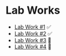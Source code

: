 # Lab Works
- [Lab Work #1](https://github.com/foliageh/itmo-blps-labs/tree/lab1) ✅
- [Lab Work #2](https://github.com/foliageh/itmo-blps-labs/tree/lab2) ✅
- [Lab Work #3](https://github.com/foliageh/itmo-blps-labs/tree/lab3) 👀
- [Lab Work #4](https://github.com/foliageh/itmo-blps-labs/tree/lab4) 👀

